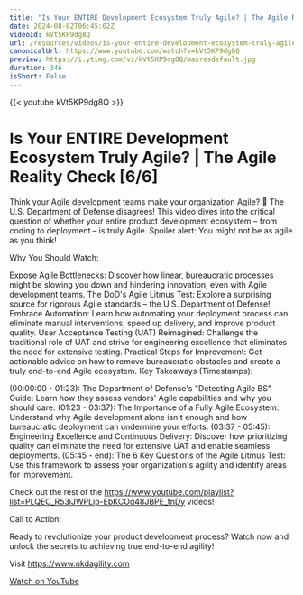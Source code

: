 ```yaml
---
title: "Is Your ENTIRE Development Ecosystem Truly Agile? | The Agile Reality Check [6/6]"
date: 2024-08-02T06:45:02Z
videoId: kVt5KP9dg8Q
url: /resources/videos/is-your-entire-development-ecosystem-truly-agile-the-agile-reality-check-[6-6]
canonicalUrl: https://www.youtube.com/watch?v=kVt5KP9dg8Q
preview: https://i.ytimg.com/vi/kVt5KP9dg8Q/maxresdefault.jpg
duration: 346
isShort: False
---
```


{{< youtube kVt5KP9dg8Q >}}

# Is Your ENTIRE Development Ecosystem Truly Agile? | The Agile Reality Check [6/6]

Think your Agile development teams make your organization Agile? 🤔 The U.S. Department of Defense disagrees! This video dives into the critical question of whether your entire product development ecosystem – from coding to deployment – is truly Agile. Spoiler alert: You might not be as agile as you think!

Why You Should Watch:

Expose Agile Bottlenecks: Discover how linear, bureaucratic processes might be slowing you down and hindering innovation, even with Agile development teams.
The DoD's Agile Litmus Test: Explore a surprising source for rigorous Agile standards – the U.S. Department of Defense!
Embrace Automation: Learn how automating your deployment process can eliminate manual interventions, speed up delivery, and improve product quality.
User Acceptance Testing (UAT) Reimagined: Challenge the traditional role of UAT and strive for engineering excellence that eliminates the need for extensive testing.
Practical Steps for Improvement: Get actionable advice on how to remove bureaucratic obstacles and create a truly end-to-end Agile ecosystem.
Key Takeaways (Timestamps):

(00:00:00 - 01:23): The Department of Defense's "Detecting Agile BS" Guide: Learn how they assess vendors' Agile capabilities and why you should care.
(01:23 - 03:37): The Importance of a Fully Agile Ecosystem: Understand why Agile development alone isn't enough and how bureaucratic deployment can undermine your efforts.
(03:37 - 05:45): Engineering Excellence and Continuous Delivery: Discover how prioritizing quality can eliminate the need for extensive UAT and enable seamless deployments.
(05:45 - end): The 6 Key Questions of the Agile Litmus Test: Use this framework to assess your organization's agility and identify areas for improvement.

Check out the rest of the https://www.youtube.com/playlist?list=PLQEC_R53iJWPLip-EbKCOq48JBPE_tnDy videos!

Call to Action:

Ready to revolutionize your product development process? Watch now and unlock the secrets to achieving true end-to-end agility!

Visit https://www.nkdagility.com

[Watch on YouTube](https://www.youtube.com/watch?v=kVt5KP9dg8Q)
